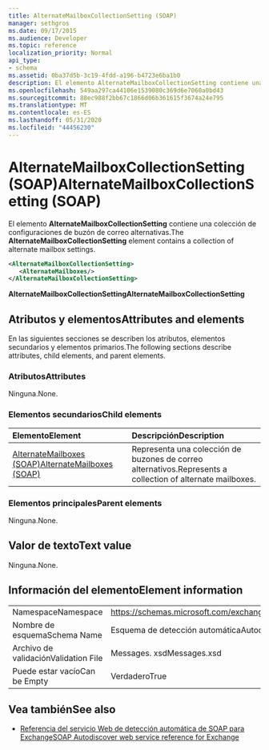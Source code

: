 ```yaml
---
title: AlternateMailboxCollectionSetting (SOAP)
manager: sethgros
ms.date: 09/17/2015
ms.audience: Developer
ms.topic: reference
localization_priority: Normal
api_type:
- schema
ms.assetid: 0ba37d5b-3c19-4fdd-a196-b4723e6ba1b0
description: El elemento AlternateMailboxCollectionSetting contiene una colección de configuraciones de buzón de correo alternativas.
ms.openlocfilehash: 549aa297ca44106e1539080c369d6e7060a0bd43
ms.sourcegitcommit: 88ec988f2bb67c1866d06b361615f3674a24e795
ms.translationtype: MT
ms.contentlocale: es-ES
ms.lasthandoff: 05/31/2020
ms.locfileid: "44456230"
---
```

# <a name="alternatemailboxcollectionsetting-soap"></a><span data-ttu-id="329db-103">AlternateMailboxCollectionSetting (SOAP)</span><span class="sxs-lookup"><span data-stu-id="329db-103">AlternateMailboxCollectionSetting (SOAP)</span></span>

<span data-ttu-id="329db-104">El elemento **AlternateMailboxCollectionSetting** contiene una colección de configuraciones de buzón de correo alternativas.</span><span class="sxs-lookup"><span data-stu-id="329db-104">The **AlternateMailboxCollectionSetting** element contains a collection of alternate mailbox settings.</span></span> 
  
```XML
<AlternateMailboxCollectionSetting>
   <AlternateMailboxes/>
</AlternateMailboxCollectionSetting>
```

 <span data-ttu-id="329db-105">**AlternateMailboxCollectionSetting**</span><span class="sxs-lookup"><span data-stu-id="329db-105">**AlternateMailboxCollectionSetting**</span></span>
## <a name="attributes-and-elements"></a><span data-ttu-id="329db-106">Atributos y elementos</span><span class="sxs-lookup"><span data-stu-id="329db-106">Attributes and elements</span></span>

<span data-ttu-id="329db-107">En las siguientes secciones se describen los atributos, elementos secundarios y elementos primarios.</span><span class="sxs-lookup"><span data-stu-id="329db-107">The following sections describe attributes, child elements, and parent elements.</span></span>
  
### <a name="attributes"></a><span data-ttu-id="329db-108">Atributos</span><span class="sxs-lookup"><span data-stu-id="329db-108">Attributes</span></span>

<span data-ttu-id="329db-109">Ninguna.</span><span class="sxs-lookup"><span data-stu-id="329db-109">None.</span></span>
  
### <a name="child-elements"></a><span data-ttu-id="329db-110">Elementos secundarios</span><span class="sxs-lookup"><span data-stu-id="329db-110">Child elements</span></span>

|<span data-ttu-id="329db-111">**Elemento**</span><span class="sxs-lookup"><span data-stu-id="329db-111">**Element**</span></span>|<span data-ttu-id="329db-112">**Descripción**</span><span class="sxs-lookup"><span data-stu-id="329db-112">**Description**</span></span>|
|:-----|:-----|
|[<span data-ttu-id="329db-113">AlternateMailboxes (SOAP)</span><span class="sxs-lookup"><span data-stu-id="329db-113">AlternateMailboxes (SOAP)</span></span>](alternatemailboxes-soap.md) <br/> |<span data-ttu-id="329db-114">Representa una colección de buzones de correo alternativos.</span><span class="sxs-lookup"><span data-stu-id="329db-114">Represents a collection of alternate mailboxes.</span></span>  <br/> |
   
### <a name="parent-elements"></a><span data-ttu-id="329db-115">Elementos principales</span><span class="sxs-lookup"><span data-stu-id="329db-115">Parent elements</span></span>

<span data-ttu-id="329db-116">Ninguna.</span><span class="sxs-lookup"><span data-stu-id="329db-116">None.</span></span>
  
## <a name="text-value"></a><span data-ttu-id="329db-117">Valor de texto</span><span class="sxs-lookup"><span data-stu-id="329db-117">Text value</span></span>

<span data-ttu-id="329db-118">Ninguna.</span><span class="sxs-lookup"><span data-stu-id="329db-118">None.</span></span>
  
## <a name="element-information"></a><span data-ttu-id="329db-119">Información del elemento</span><span class="sxs-lookup"><span data-stu-id="329db-119">Element information</span></span>

|||
|:-----|:-----|
|<span data-ttu-id="329db-120">Namespace</span><span class="sxs-lookup"><span data-stu-id="329db-120">Namespace</span></span>  <br/> |https://schemas.microsoft.com/exchange/2010/Autodiscover  <br/> |
|<span data-ttu-id="329db-121">Nombre de esquema</span><span class="sxs-lookup"><span data-stu-id="329db-121">Schema Name</span></span>  <br/> |<span data-ttu-id="329db-122">Esquema de detección automática</span><span class="sxs-lookup"><span data-stu-id="329db-122">Autodiscover schema</span></span>  <br/> |
|<span data-ttu-id="329db-123">Archivo de validación</span><span class="sxs-lookup"><span data-stu-id="329db-123">Validation File</span></span>  <br/> |<span data-ttu-id="329db-124">Messages. xsd</span><span class="sxs-lookup"><span data-stu-id="329db-124">Messages.xsd</span></span>  <br/> |
|<span data-ttu-id="329db-125">Puede estar vacío</span><span class="sxs-lookup"><span data-stu-id="329db-125">Can be Empty</span></span>  <br/> |<span data-ttu-id="329db-126">Verdadero</span><span class="sxs-lookup"><span data-stu-id="329db-126">True</span></span>  <br/> |
   
## <a name="see-also"></a><span data-ttu-id="329db-127">Vea también</span><span class="sxs-lookup"><span data-stu-id="329db-127">See also</span></span>

- [<span data-ttu-id="329db-128">Referencia del servicio Web de detección automática de SOAP para Exchange</span><span class="sxs-lookup"><span data-stu-id="329db-128">SOAP Autodiscover web service reference for Exchange</span></span>](soap-autodiscover-web-service-reference-for-exchange.md)

